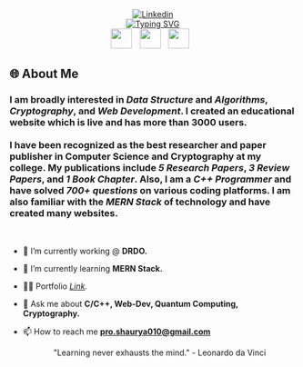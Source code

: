<div>
 <!-- ayush image at at top -->
    <div align="center">
       <a href="https://www.linkedin.com/in/shaurya-pratap-singh010/" script="align='center'"><img alt="Linkedin" title="Linkedin" src="https://capsule-render.vercel.app/api?type=venom&height=200&text=I%20am%20Shaurya...&fontSize=70&color=0:8871e5,100:b678c4&stroke=b678c4"/></a>
    </div>
    <!-- typing effect -->
    <div align="center">
        <a href="https://git.io/typing-svg"><img src="A+Cryptographer;An+Quantum+Programmer;A+Web+Developer;An+Programmer;A+Mathematican;" alt="Typing SVG" /></a>
    </div>
    <div align="center">
    <a href="https://www.linkedin.com/in/shaurya-pratap-singh010/"><img src="https://upload.wikimedia.org/wikipedia/commons/thumb/f/f8/LinkedIn_icon_circle.svg/1200px-LinkedIn_icon_circle.svg.png" width="37" height="35" style="margin-right: 10px;" /></a>
    <a href="mailto:shauryapratap2114@gmail.com"><img src="https://www.logo.wine/a/logo/Gmail/Gmail-Logo.wine.svg" width="37" height="35" style="margin-right: 10px;" /></a>
    <a href="https://scholar.google.com/citations?user=HDNW1HsAAAAJ&hl=en"><img src="https://img.icons8.com/ios_filled/512/228BE6/google-scholar--v2.png" width="37" height="35" style="margin-right: 10px;" border-radius: 100% /></a>
</div>



</p>

<h2 align="left">🌐 About Me </h2>
<h3>
 I am broadly interested in <i>Data Structure</i> and <i>Algorithms</i>, <i>Cryptography</i>, and <i>Web Development</i>. I created an educational website which is live and has more than 3000 users.<br><br>
I have been recognized as the best researcher and paper publisher in Computer Science and Cryptography at my college. My publications include <i>5 Research Papers</i>, <i>3 Review Papers</i>, and <i>1 Book Chapter</i>. Also, I am a <i> C++ Programmer </i> and have solved <i>700+ questions</i> on various coding platforms. I am also familiar with the <i>MERN Stack </i> of technology and have created many websites.

 </h3>
 <br>
 
<!--  <img
    src="https://raw.githubusercontent.com/MicaelliMedeiros/micaellimedeiros/master/image/computer-illustration.png"
    min-width="200px"
    max-width="200px"
    width="300px"
    align="right"
    alt="Computador iuriCode"
  /> -->


- 🔭 I’m currently working @ **DRDO.**

- 🌱 I’m currently learning **MERN Stack.**

- 👨‍💻 Portfolio *<a href="https://shaurya010.github.io/ShauryaPratap.dev/index.html">Link</a>.*

- 💬 Ask me about **C/C++, Web-Dev, Quantum Computing, Cryptography.**

- 📫 How to reach me **pro.shaurya010@gmail.com**

  <p align='center'>"Learning never exhausts the mind." - Leonardo da Vinci</p>


 




 





